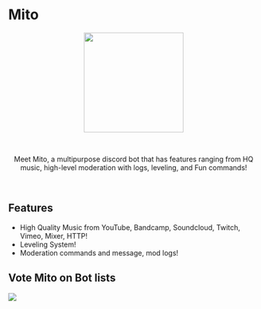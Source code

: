 # Mito
<div align="center">
<p align="center"><a href="https://mitobot.wtf"><img src="https://cdn.discordapp.com/avatars/761469922563063818/b0d2a2c6c2715736c9e344774b5bbc5e.png" width="200"></a></p><br>
<p align="center">Meet Mito, a multipurpose discord bot that has features ranging from HQ music, high-level moderation with logs, leveling, and Fun commands!</p>
<br></div>

## Features 
- High Quality Music from YouTube, Bandcamp, Soundcloud, Twitch, Vimeo, Mixer, HTTP! 
- Leveling System!
- Moderation commands and message, mod logs!

## Vote Mito on Bot lists
<a href="https://top.gg/bot/761469922563063818">
   <img src="https://top.gg/api/widget/761469922563063818.svg">
</a>
